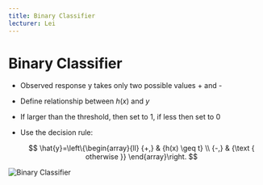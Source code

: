 ```yaml
---
title: Binary Classifier
lecturer: Lei
---
```


# Binary Classifier

-   Observed response y takes only two possible values + and -

-   Define relationship between $h(x)$ and $y$

-   If larger than the threshold, then set to 1, if less then set to 0

-   Use the decision rule:

    $$
    \hat{y}=\left\{\begin{array}{ll}
          {+,} & {h(x) \geq t} \\
          {-,} & {\text { otherwise }}
          \end{array}\right.
    $$

![Binary Classifier](/img/Year_2/Software_Methodologies/Machine_Learning/Binary_Classifier/Binary_Classifier.webp)
